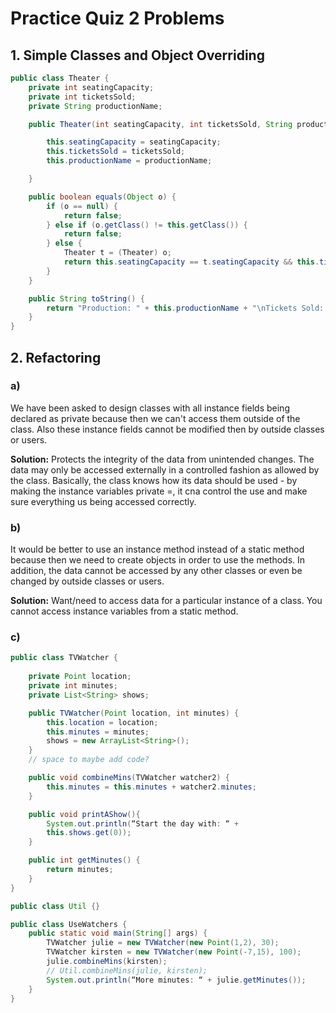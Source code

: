 # Practice Quiz 2 Problems

## 1. Simple Classes and Object Overriding
```java
public class Theater {
    private int seatingCapacity;
    private int ticketsSold;
    private String productionName;

    public Theater(int seatingCapacity, int ticketsSold, String productionName) {

        this.seatingCapacity = seatingCapacity;
        this.ticketsSold = ticketsSold;
        this.productionName = productionName;

    }

    public boolean equals(Object o) {
        if (o == null) {
            return false;
        } else if (o.getClass() != this.getClass()) {
            return false;
        } else {
            Theater t = (Theater) o;
            return this.seatingCapacity == t.seatingCapacity && this.ticketsSold == t.ticketsSold && this.productionName.equals(t.productionName);
        }
    }

    public String toString() {
        return "Production: " + this.productionName + "\nTickets Sold: " + this.ticketsSold;
    }
}
```

## 2. Refactoring
### a)
We have been asked to design classes with all instance fields being declared as private because then we can't access them outside of the class. Also these instance fields cannot be modified then by outside classes or users.

**Solution:**
Protects the integrity of the data from unintended changes. The data may only be accessed externally in a controlled fashion as allowed by the class. Basically, the class knows how its data should be used - by making the instance variables private =, it cna control the use and make sure everything us being accessed correctly.

### b)
It would be better to use an instance method instead of a static method because then we need to create objects in order to use the methods. In addition, the data cannot be accessed by any other classes or even be changed by outside classes or users.

**Solution:**
Want/need to access data for a particular instance of a class. You cannot access instance variables from a static method.

### c)
```java
public class TVWatcher {
    
    private Point location;
    private int minutes;
    private List<String> shows;

    public TVWatcher(Point location, int minutes) {
        this.location = location;
        this.minutes = minutes;
        shows = new ArrayList<String>();
    }
    // space to maybe add code?

    public void combineMins(TVWatcher watcher2) {
        this.minutes = this.minutes + watcher2.minutes;
    }

    public void printAShow(){
        System.out.println(“Start the day with: “ +
        this.shows.get(0));
    }

    public int getMinutes() {
        return minutes;
    }
}

public class Util {}

public class UseWatchers {
    public static void main(String[] args) {
        TVWatcher julie = new TVWatcher(new Point(1,2), 30);
        TVWatcher kirsten = new TVWatcher(new Point(-7,15), 100);
        julie.combineMins(kirsten);
        // Util.combineMins(julie, kirsten);
        System.out.println(“More minutes: “ + julie.getMinutes());
    }
}